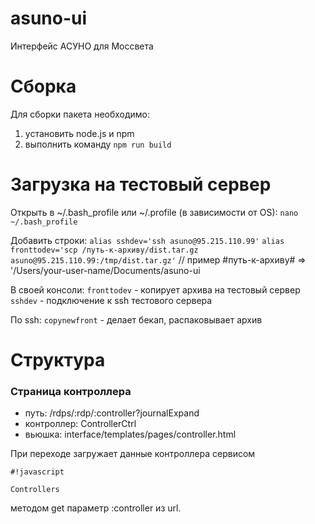 # asuno-ui

Интерфейс АСУНО для Моссвета

# Сборка

Для сборки пакета необходимо:

1. установить node.js и npm
2. выполнить команду `npm run build`


# Загрузка на тестовый сервер

Открыть в ~/.bash_profile или ~/.profile (в зависимости от OS):
  `nano ~/.bash_profile`

Добавить строки:
  `alias sshdev='ssh asuno@95.215.110.99'`
  `alias fronttodev='scp /путь-к-архиву/dist.tar.gz asuno@95.215.110.99:/tmp/dist.tar.gz'` // пример #путь-к-архиву# => '/Users/your-user-name/Documents/asuno-ui

В своей консоли:
`fronttodev`    - копирует архива на тестовый сервер
`sshdev`        - подключение к ssh тестового сервера

По ssh:
`copynewfront`  - делает бекап, распаковывает архив

# Структура #

### Страница контроллера ###
* путь: /rdps/:rdp/:controller?journalExpand
* контроллер: ControllerCtrl
* вьюшка: interface/templates/pages/controller.html

При переходе загружает данные контроллера сервисом 
```
#!javascript

Controllers
```
 методом get параметр :controller из url.
